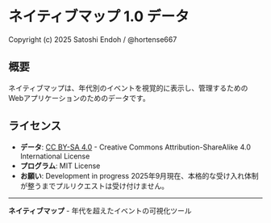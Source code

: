 # ネイティブマップ 1.0 データ

Copyright (c) 2025 Satoshi Endoh / @hortense667

## 概要

ネイティブマップは、年代別のイベントを視覚的に表示し、管理するためのWebアプリケーションのためのデータです。

## ライセンス

- **データ**: [CC BY-SA 4.0](LICENSE) - Creative Commons Attribution-ShareAlike 4.0 International License
- **プログラム**: MIT License
- **お願い**: Development in progress 2025年9月現在、本格的な受け入れ体制が整うまでプルリクエストは受け付けません。

---

**ネイティブマップ** - 年代を超えたイベントの可視化ツール



